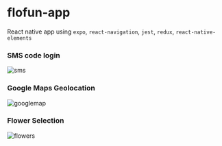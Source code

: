 # flofun-app
React native app using `expo`, `react-navigation`, `jest`, `redux`, `react-native-elements`

### SMS code login
![sms](https://d2ppvlu71ri8gs.cloudfront.net/items/2Q3i3C1q070W2U1v063y/sms_2.gif)

### Google Maps Geolocation
![googlemap](https://d2ppvlu71ri8gs.cloudfront.net/items/0J3R0S240f2R0v151O0E/directions.gif)

### Flower Selection
![flowers](https://d2ppvlu71ri8gs.cloudfront.net/items/1d1n1Q1e3X2X3F292x0W/flowers.gif)
